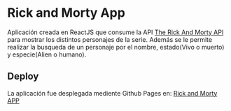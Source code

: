 # Rick and Morty App

Aplicación creada en ReactJS que consume la API [The Rick And Morty API](https://rickandmortyapi.com/documentation/#rest) para mostrar los distintos personajes de la serie. 
Además se le permite realizar la busqueda de un personaje por el nombre, estado(Vivo o muerto) y especie(Alien o humano).

## Deploy

La aplicación fue desplegada mediente Github Pages en: [Rick and Morty APP](vaneluuq.github.io/rickandmorty-/)



